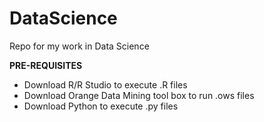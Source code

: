 # DataScience
Repo for my work in Data Science

**PRE-REQUISITES**
- Download R/R Studio to execute .R files
- Download Orange Data Mining tool box to run .ows files
- Download Python to execute .py files
